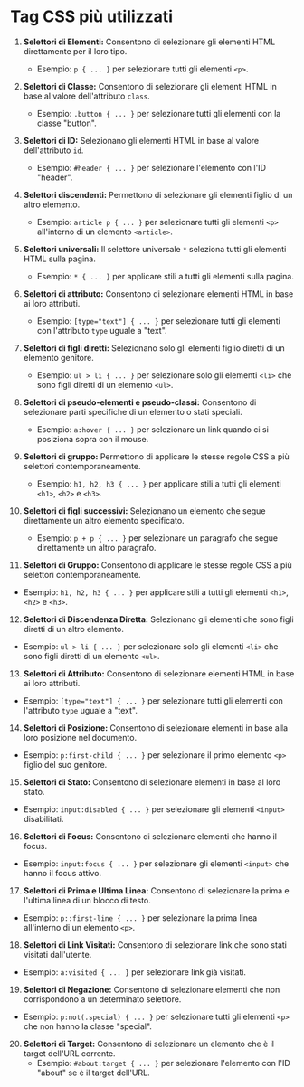 # Tag CSS più utilizzati

1. **Selettori di Elementi:** Consentono di selezionare gli elementi HTML direttamente per il loro tipo.

   - Esempio: `p { ... }` per selezionare tutti gli elementi `<p>`.

2. **Selettori di Classe:** Consentono di selezionare gli elementi HTML in base al valore dell'attributo `class`.

   - Esempio: `.button { ... }` per selezionare tutti gli elementi con la classe "button".

3. **Selettori di ID:** Selezionano gli elementi HTML in base al valore dell'attributo `id`.

   - Esempio: `#header { ... }` per selezionare l'elemento con l'ID "header".

4. **Selettori discendenti:** Permettono di selezionare gli elementi figlio di un altro elemento.

   - Esempio: `article p { ... }` per selezionare tutti gli elementi `<p>` all'interno di un elemento `<article>`.

5. **Selettori universali:** Il selettore universale `*` seleziona tutti gli elementi HTML sulla pagina.

   - Esempio: `* { ... }` per applicare stili a tutti gli elementi sulla pagina.

6. **Selettori di attributo:** Consentono di selezionare elementi HTML in base ai loro attributi.

   - Esempio: `[type="text"] { ... }` per selezionare tutti gli elementi con l'attributo `type` uguale a "text".

7. **Selettori di figli diretti:** Selezionano solo gli elementi figlio diretti di un elemento genitore.

   - Esempio: `ul > li { ... }` per selezionare solo gli elementi `<li>` che sono figli diretti di un elemento `<ul>`.

8. **Selettori di pseudo-elementi e pseudo-classi:** Consentono di selezionare parti specifiche di un elemento o stati speciali.

   - Esempio: `a:hover { ... }` per selezionare un link quando ci si posiziona sopra con il mouse.

9. **Selettori di gruppo:** Permettono di applicare le stesse regole CSS a più selettori contemporaneamente.

   - Esempio: `h1, h2, h3 { ... }` per applicare stili a tutti gli elementi `<h1>`, `<h2>` e `<h3>`.

10. **Selettori di figli successivi:** Selezionano un elemento che segue direttamente un altro elemento specificato.

    - Esempio: `p + p { ... }` per selezionare un paragrafo che segue direttamente un altro paragrafo.

11. **Selettori di Gruppo:** Consentono di applicare le stesse regole CSS a più selettori contemporaneamente.

- Esempio: `h1, h2, h3 { ... }` per applicare stili a tutti gli elementi `<h1>`, `<h2>` e `<h3>`.

12. **Selettori di Discendenza Diretta:** Selezionano gli elementi che sono figli diretti di un altro elemento.

- Esempio: `ul > li { ... }` per selezionare solo gli elementi `<li>` che sono figli diretti di un elemento `<ul>`.

13. **Selettori di Attributo:** Consentono di selezionare elementi HTML in base ai loro attributi.

- Esempio: `[type="text"] { ... }` per selezionare tutti gli elementi con l'attributo `type` uguale a "text".

14. **Selettori di Posizione:** Consentono di selezionare elementi in base alla loro posizione nel documento.

- Esempio: `p:first-child { ... }` per selezionare il primo elemento `<p>` figlio del suo genitore.

15. **Selettori di Stato:** Consentono di selezionare elementi in base al loro stato.

- Esempio: `input:disabled { ... }` per selezionare gli elementi `<input>` disabilitati.

16. **Selettori di Focus:** Consentono di selezionare elementi che hanno il focus.

- Esempio: `input:focus { ... }` per selezionare gli elementi `<input>` che hanno il focus attivo.

17. **Selettori di Prima e Ultima Linea:** Consentono di selezionare la prima e l'ultima linea di un blocco di testo.

- Esempio: `p::first-line { ... }` per selezionare la prima linea all'interno di un elemento `<p>`.

18. **Selettori di Link Visitati:** Consentono di selezionare link che sono stati visitati dall'utente.

- Esempio: `a:visited { ... }` per selezionare link già visitati.

19. **Selettori di Negazione:** Consentono di selezionare elementi che non corrispondono a un determinato selettore.

- Esempio: `p:not(.special) { ... }` per selezionare tutti gli elementi `<p>` che non hanno la classe "special".

20. **Selettori di Target:** Consentono di selezionare un elemento che è il target dell'URL corrente.
    - Esempio: `#about:target { ... }` per selezionare l'elemento con l'ID "about" se è il target dell'URL.
